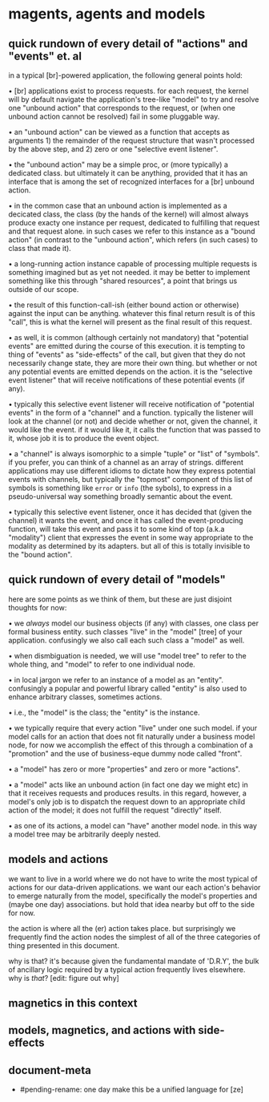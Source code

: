 # magents, agents and models

## quick rundown of every detail of "actions" and "events" et. al

in a typical [br]-powered application, the following general points hold:

  • [br] applications exist to process requests. for each request, the
    kernel will by default navigate the application's tree-like "model"
    to try and resolve one "unbound action" that corresponds to the
    request, or (when one unbound action cannot be resolved) fail in
    some pluggable way.

  • an "unbound action" can be viewed as a function that accepts as
    arguments 1) the remainder of the request structure that wasn't
    processed by the above step, and 2) zero or one
    "selective event listener".

  • the "unbound action" may be a simple proc, or (more typically)
    a dedicated class. but ultimately it can be anything, provided that
    it has an interface that is among the set of recognized interfaces
    for a [br] unbound action.

  • in the common case that an unbound action is implemented as a
    decicated class, the class (by the hands of the kernel) will almost
    always produce exacty one instance per request, dedicated to fulfilling
    that request and that request alone. in such cases we refer to this
    instance as a "bound action" (in contrast to the "unbound action",
    which refers (in such cases) to class that made it).

  • a long-running action instance capable of processing multiple requests
    is something imagined but as yet not needed. it may be better to
    implement something like this through "shared resources", a point
    that brings us outside of our scope.

  • the result of this function-call-ish (either bound action or otherwise)
    against the input can be anything. whatever this final return result
    is of this "call", this is what the kernel will present as the final
    result of this request.

  • as well, it is common (although certainly not mandatory) that
    "potential events" are emitted during the course of this execution.
    it is tempting to thing of "events" as "side-effects" of the call,
    but given that they do not necessarily change state, they are more
    their own thing. but whether or not any potential events are emitted
    depends on the action. it is the "selective event listener"
    that will receive notifications of these potential events (if any).

  • typically this selective event listener will receive notification of
    "potential events" in the form of a "channel" and a function.
    typically the listener will look at the channel (or not) and decide
    whether or not, given the channel, it would like the event. if it
    would like it, it calls the function that was passed to it, whose
    job it is to produce the event object.

  • a "channel" is always isomorphic to a simple "tuple" or "list" of
    "symbols". if you prefer, you can think of a channel as an array
    of strings. different applications may use different idioms to
    dictate how they express potential events with channels, but
    typically the "topmost" component of this list of symbols is
    something like `error` or `info` (the sybols), to express in a
    pseudo-universal way something broadly semantic about the event.

  • typically this selective event listener, once it has decided that
    (given the channel) it wants the event, and once it has called the
    event-producing function, will take this event and pass it to some
    kind of top (a.k.a "modality") client that expresses the event in
    some way appropriate to the modality as determined by its adapters.
    but all of this is totally invisible to the "bound action".


## quick rundown of every detail of "models"

here are some points as we think of them, but these are just disjoint
thoughts for now:

  • we *always* model our business objects (if any) with classes, one
    class per formal business entity. such classes "live" in the "model"
    [tree] of your application. confusingly we also call each such class
    a "model" as well.

  • when dismbiguation is needed, we will use "model tree" to refer to
    the whole thing, and "model" to refer to one individual node.

  • in local jargon we refer to an instance of a model as an "entity".
    confusingly a popular and powerful library called "entity" is also
    used to enhance arbitrary classes, sometimes actions.

  • i.e., the "model" is the class; the "entity" is the instance.

  • we typically require that every action "live" under one such model.
    if your model calls for an action that does not fit naturally under
    a business model node, for now we accomplish the effect of this
    through a combination of a "promotion" and the use of business-eque
    dummy node called "front".

  • a "model" has zero or more "properties" and zero or more "actions".

  • a "model" acts like an unbound action (in fact one day we might etc)
    in that it receives requests and produces results. in this regard,
    however, a model's only job is to dispatch the request down to an
    appropriate child action of the model; it does not fulfill the
    request "directly" itself.

  • as one of its actions, a model can "have" another model node.
    in this way a model tree may be arbitrarily deeply nested.


## models and actions

we want to live in a world where we do not have to write the most
typical of actions for our data-driven applications. we want our
each action's behavior to emerge naturally from the model, specifically
the model's properties and (maybe one day) associations. but hold that
idea nearby but off to the side for now.

the action is where all the (er) action takes place. but surprisingly
we frequently find the action nodes the simplest of all of the three
categories of thing presented in this document.

why is that? it's because given the fundamental mandate of 'D.R.Y', the
bulk of ancillary logic required by a typical action frequently lives
elsewhere. why is *that*? [edit: figure out why]


## magnetics in this context





## models, magnetics, and actions with side-effects

## document-meta

  - #pending-rename: one day make this be a unified language for [ze]
